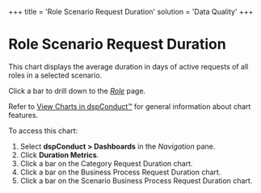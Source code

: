+++
title = 'Role Scenario Request Duration'
solution = 'Data Quality'
+++

# Role Scenario Request Duration

This chart displays the average duration in days of active requests of
all roles in a selected scenario.

Click a bar to drill down to the *[Role](Role_H_dspConduct.htm)* page.

Refer to [View Charts in dspConduct™](../Use_Cases/View_Charts.htm) for
general information about chart features.

To access this chart:

1.  Select **dspConduct \> Dashboards** in the *Navigation* pane.
2.  Click **Duration Metrics**.
3.  Click a bar on the Category Request Duration chart.
4.  Click a bar on the Business Process Request Duration chart.
5.  Click a bar on the Scenario Business Process Request Duration chart.
